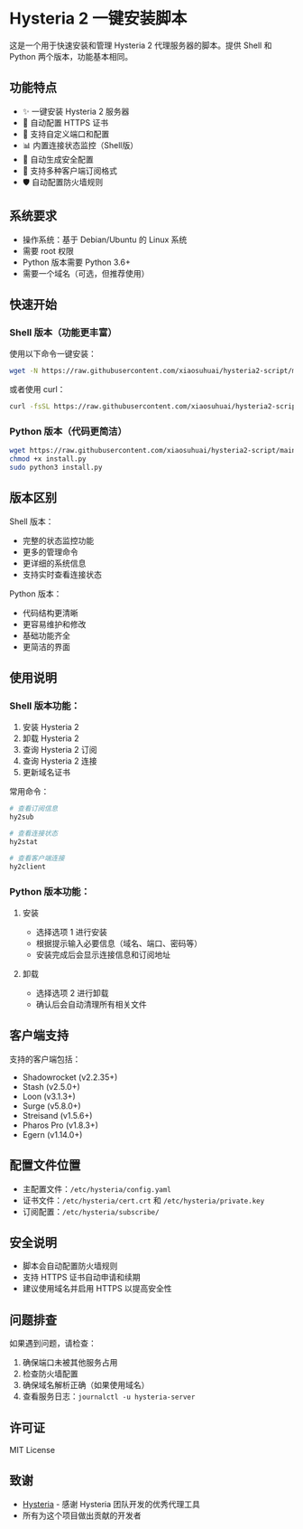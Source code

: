 # Hysteria 2 一键安装脚本

这是一个用于快速安装和管理 Hysteria 2 代理服务器的脚本。提供 Shell 和 Python 两个版本，功能基本相同。

## 功能特点

- ✨ 一键安装 Hysteria 2 服务器
- 🔄 自动配置 HTTPS 证书
- 🚀 支持自定义端口和配置
- 📊 内置连接状态监控（Shell版）
- 🔐 自动生成安全配置
- 📱 支持多种客户端订阅格式
- 🛡️ 自动配置防火墙规则

## 系统要求

- 操作系统：基于 Debian/Ubuntu 的 Linux 系统
- 需要 root 权限
- Python 版本需要 Python 3.6+
- 需要一个域名（可选，但推荐使用）

## 快速开始

### Shell 版本（功能更丰富）

使用以下命令一键安装：

```bash
wget -N https://raw.githubusercontent.com/xiaosuhuai/hysteria2-script/main/install.sh && bash install.sh
```

或者使用 curl：

```bash
curl -fsSL https://raw.githubusercontent.com/xiaosuhuai/hysteria2-script/main/install.sh -o install.sh && bash install.sh
```

### Python 版本（代码更简洁）

```bash
wget https://raw.githubusercontent.com/xiaosuhuai/hysteria2-script/main/install.py
chmod +x install.py
sudo python3 install.py
```

## 版本区别

Shell 版本：
- 完整的状态监控功能
- 更多的管理命令
- 更详细的系统信息
- 支持实时查看连接状态

Python 版本：
- 代码结构更清晰
- 更容易维护和修改
- 基础功能齐全
- 更简洁的界面

## 使用说明

### Shell 版本功能：

1. 安装 Hysteria 2
2. 卸载 Hysteria 2
3. 查询 Hysteria 2 订阅
4. 查询 Hysteria 2 连接
5. 更新域名证书

常用命令：
```bash
# 查看订阅信息
hy2sub

# 查看连接状态
hy2stat

# 查看客户端连接
hy2client
```

### Python 版本功能：

1. 安装
   - 选择选项 1 进行安装
   - 根据提示输入必要信息（域名、端口、密码等）
   - 安装完成后会显示连接信息和订阅地址

2. 卸载
   - 选择选项 2 进行卸载
   - 确认后会自动清理所有相关文件

## 客户端支持

支持的客户端包括：
- Shadowrocket (v2.2.35+)
- Stash (v2.5.0+)
- Loon (v3.1.3+)
- Surge (v5.8.0+)
- Streisand (v1.5.6+)
- Pharos Pro (v1.8.3+)
- Egern (v1.14.0+)

## 配置文件位置

- 主配置文件：`/etc/hysteria/config.yaml`
- 证书文件：`/etc/hysteria/cert.crt` 和 `/etc/hysteria/private.key`
- 订阅配置：`/etc/hysteria/subscribe/`

## 安全说明

- 脚本会自动配置防火墙规则
- 支持 HTTPS 证书自动申请和续期
- 建议使用域名并启用 HTTPS 以提高安全性

## 问题排查

如果遇到问题，请检查：
1. 确保端口未被其他服务占用
2. 检查防火墙配置
3. 确保域名解析正确（如果使用域名）
4. 查看服务日志：`journalctl -u hysteria-server`

## 许可证

MIT License

## 致谢

- [Hysteria](https://github.com/apernet/hysteria) - 感谢 Hysteria 团队开发的优秀代理工具
- 所有为这个项目做出贡献的开发者 